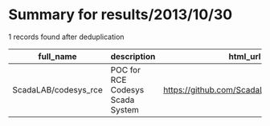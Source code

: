 
# Summary for results/2013/10/30
    
1 records found after deduplication

| full_name | description | html_url | matched_list | matched_count | pushed_at | size | stargazers_count | language | forks_count | vul_ids |
|----------------------|----------------------------------|-----------------------------------------|--------------------|-----------------|---------------------------|--------|--------------------|------------|---------------|-----------|
| ScadaLAB/codesys_rce | POC for RCE Codesys Scada System | https://github.com/ScadaLAB/codesys_rce | ['rce', 'rce poc'] | 2 | 2013-10-30 02:53:11+00:00 | 104 | 0 | Ruby | 1 | [] |

